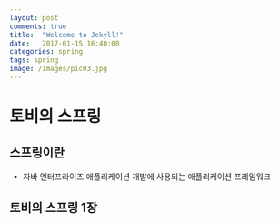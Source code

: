 ```yaml
---
layout: post
comments: true
title:  "Welcome to Jekyll!"
date:   2017-01-15 16:40:00
categories: spring
tags: spring
image: /images/pic03.jpg
---
```

# 토비의 스프링
## 스프링이란
- 자바 엔터프라이즈 애플리케이션 개발에 사용되는 애플리케이션 프레임워크
## 토비의 스프링 1장

